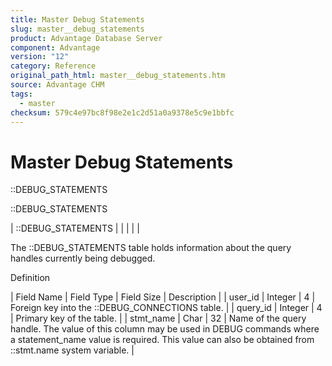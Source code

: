 ```yaml
---
title: Master Debug Statements
slug: master__debug_statements
product: Advantage Database Server
component: Advantage
version: "12"
category: Reference
original_path_html: master__debug_statements.htm
source: Advantage CHM
tags:
  - master
checksum: 579c4e97bc8f98e2e1c2d51a0a9378e5c9e1bbfc
---
```


# Master Debug Statements

::DEBUG\_STATEMENTS

::DEBUG\_STATEMENTS

| ::DEBUG\_STATEMENTS |  |  |  |  |

The ::DEBUG\_STATEMENTS table holds information about the query handles currently being debugged.

Definition

| Field Name | Field Type | Field Size | Description |
| user\_id | Integer | 4 | Foreign key into the ::DEBUG\_CONNECTIONS table. |
| query\_id | Integer | 4 | Primary key of the table. |
| stmt\_name | Char | 32 | Name of the query handle. The value of this column may be used in DEBUG commands where a statement\_name value is required.  This value can also be obtained from ::stmt.name system variable. |
